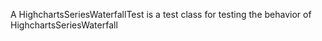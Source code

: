 A HighchartsSeriesWaterfallTest is a test class for testing the behavior of HighchartsSeriesWaterfall